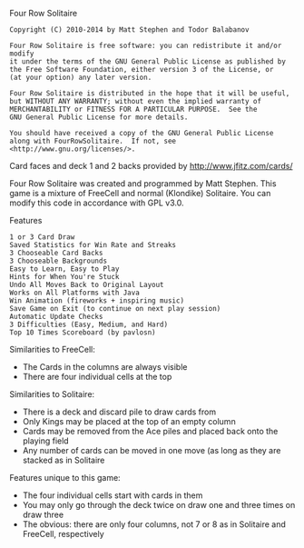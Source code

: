 Four Row Solitaire

    Copyright (C) 2010-2014 by Matt Stephen and Todor Balabanov

    Four Row Solitaire is free software: you can redistribute it and/or modify
    it under the terms of the GNU General Public License as published by
    the Free Software Foundation, either version 3 of the License, or
    (at your option) any later version.

    Four Row Solitaire is distributed in the hope that it will be useful,
    but WITHOUT ANY WARRANTY; without even the implied warranty of
    MERCHANTABILITY or FITNESS FOR A PARTICULAR PURPOSE.  See the
    GNU General Public License for more details.

    You should have received a copy of the GNU General Public License
    along with FourRowSolitaire.  If not, see <http://www.gnu.org/licenses/>.

Card faces and deck 1 and 2 backs provided by 
http://www.jfitz.com/cards/

Four Row Solitaire was created and programmed by Matt Stephen.
This game is a mixture of FreeCell and normal (Klondike) Solitaire.
You can modify this code in accordance with GPL v3.0.

Features

    1 or 3 Card Draw
    Saved Statistics for Win Rate and Streaks
    3 Chooseable Card Backs
    3 Chooseable Backgrounds
    Easy to Learn, Easy to Play
    Hints for When You're Stuck
    Undo All Moves Back to Original Layout
    Works on All Platforms with Java
    Win Animation (fireworks + inspiring music)
    Save Game on Exit (to continue on next play session)
    Automatic Update Checks
    3 Difficulties (Easy, Medium, and Hard)
    Top 10 Times Scoreboard (by pavlosn)

Similarities to FreeCell:

   - The Cards in the columns are always visible
   - There are four individual cells at the top

Similarities to Solitaire:

   - There is a deck and discard pile to draw cards from
   - Only Kings may be placed at the top of an empty column
   - Cards may be removed from the Ace piles and placed back onto the playing field
   - Any number of cards can be moved in one move (as long as they are stacked as in Solitaire

Features unique to this game:

   - The four individual cells start with cards in them
   - You may only go through the deck twice on draw one and three times on draw three
   - The obvious: there are only four columns, not 7 or 8 as in Solitaire and FreeCell, respectively
